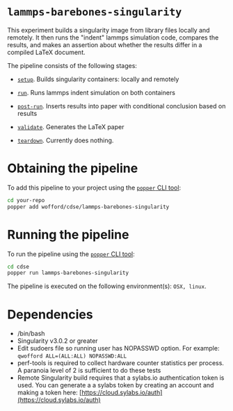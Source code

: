 # `lammps-barebones-singularity`


This experiment builds a singularity image from library files locally and remotely. It then runs the "indent" lammps simulation code, compares the results, and makes an assertion about whether the results differ in a compiled LaTeX document.

The pipeline consists of the following stages:

  * [`setup`](./setup.sh). Builds singularity containers: locally and remotely

  * [`run`](./run.sh). Runs lammps indent simulation on both containers

  * [`post-run`](./post-run.sh). Inserts results into paper with conditional conclusion based on results

  * [`validate`](./validate.sh). Generates the LaTeX paper

  * [`teardown`](./teardown.sh). Currently does nothing.

# Obtaining the pipeline

To add this pipeline to your project using the
[`popper` CLI tool](https://github.com/systemslab/popper):

```bash
cd your-repo
popper add wofford/cdse/lammps-barebones-singularity
```

# Running the pipeline

To run the pipeline using the
[`popper` CLI tool](https://github.com/systemslab/popper):

```bash
cd cdse
popper run lammps-barebones-singularity
```

The pipeline is executed on the following environment(s): `OSX, linux`.


# Dependencies


  * /bin/bash
  * Singularity v3.0.2 or greater
  * Edit sudoers file so running user has NOPASSWD option. For example: ```qwofford	ALL=(ALL:ALL) NOPASSWD:ALL```
  * perf-tools is required to collect hardware counter statistics per process. A paranoia level of 2 is sufficient to do these tests
  * Remote Singularity build requires that a sylabs.io authentication token is used. You can generate a a sylabs token by creating an account and making a token here: [https://cloud.sylabs.io/auth](https://cloud.sylabs.io/auth)
